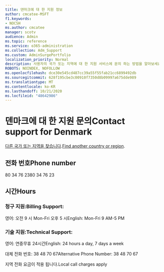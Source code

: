 ```yaml
---
title: 덴마크에 대 한 지원 정보
author: cmcatee-MSFT
f1.keywords:
- NOCSH
ms.author: cmcatee
manager: scotv
audience: Admin
ms.topic: reference
ms.service: o365-administration
ms.collection: Adm_Support
ms.custom: AdminSurgePortfolio
localization_priority: Normal
description: 사용자의 국가 또는 지역에 대 한 지원 서비스에 문의 하는 방법을 알아보세요.
ROBOTS: NOINDEX, NOFOLLOW
ms.openlocfilehash: dce30e545cd487cc39a55f55fab21cc6899492db
ms.sourcegitcommit: 628f195cbe3c00910f7350d8b09997a675dde989
ms.translationtype: MT
ms.contentlocale: ko-KR
ms.lasthandoff: 10/21/2020
ms.locfileid: "48642986"
---
```

# <a name="contact-support-for-denmark"></a><span data-ttu-id="b7bb2-103">덴마크에 대 한 지원 문의</span><span class="sxs-lookup"><span data-stu-id="b7bb2-103">Contact support for Denmark</span></span>

<span data-ttu-id="b7bb2-104">[다른 국가 또는 지역을 찾습니다](../contact-support-for-business-products.md).</span><span class="sxs-lookup"><span data-stu-id="b7bb2-104">[Find another country or region](../contact-support-for-business-products.md).</span></span>

## <a name="phone-number"></a><span data-ttu-id="b7bb2-105">전화 번호</span><span class="sxs-lookup"><span data-stu-id="b7bb2-105">Phone number</span></span>
<span data-ttu-id="b7bb2-106">80 34 76 23</span><span class="sxs-lookup"><span data-stu-id="b7bb2-106">80 34 76 23</span></span>

## <a name="hours"></a><span data-ttu-id="b7bb2-107">시간</span><span class="sxs-lookup"><span data-stu-id="b7bb2-107">Hours</span></span>
### <a name="billing-support"></a><span data-ttu-id="b7bb2-108">청구 지원:</span><span class="sxs-lookup"><span data-stu-id="b7bb2-108">Billing Support:</span></span>

<span data-ttu-id="b7bb2-109">영어: 오전 9 시 Mon-Fri 오후 5 시</span><span class="sxs-lookup"><span data-stu-id="b7bb2-109">English: Mon-Fri 9 AM-5 PM</span></span>

### <a name="technical-support"></a><span data-ttu-id="b7bb2-110">기술 지원:</span><span class="sxs-lookup"><span data-stu-id="b7bb2-110">Technical Support:</span></span>

<span data-ttu-id="b7bb2-111">영어: 연중무휴 24시간</span><span class="sxs-lookup"><span data-stu-id="b7bb2-111">English: 24 hours a day, 7 days a week</span></span>

<span data-ttu-id="b7bb2-112">대체 전화 번호: 38 48 70 67</span><span class="sxs-lookup"><span data-stu-id="b7bb2-112">Alternative Phone Number: 38 48 70 67</span></span>

<span data-ttu-id="b7bb2-113">지역 전화 요금이 적용 됩니다.</span><span class="sxs-lookup"><span data-stu-id="b7bb2-113">Local call charges apply</span></span>
